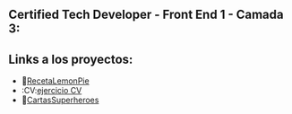 ## Certified Tech Developer - Front End 1 - Camada 3:
## Links a los proyectos:

- :lemon:[RecetaLemonPie](https://frnpnk.github.io/FrontEnd1/LemonPie/)
- :CV:[ejercicio CV](https://frnpnk.github.io/FrontEnd1/CVFpnk/)
- :superhero:[CartasSuperheroes](https://frnpnk.github.io/FrontEnd1/SuperHeroes/)
